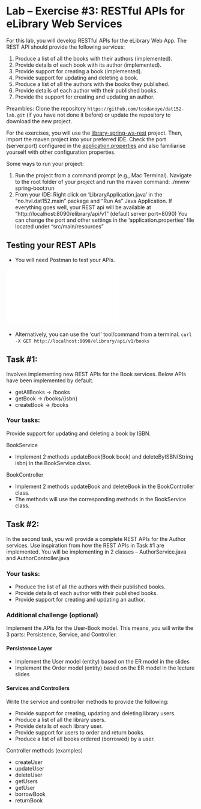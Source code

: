 # Lab – Exercise #3: RESTful APIs for eLibrary Web Services


For this lab, you will develop RESTful APIs for the eLibrary Web App.
The REST API should provide the following services:
1.	Produce a list of all the books with their authors (implemented).
2.	Provide details of each book with its author (implemented).
3.	Provide support for creating a book (implemented).
4.	Provide support for updating and deleting a book.
5.	Produce a list of all the authors with the books they published.
6.	Provide details of each author with their published books.
7.	Provide the support for creating and updating an author.


Preambles: Clone the repository `https://github.com/tosdanoye/dat152-lab.git` (if you have not done it before) or update the repository to download the new project.

For the exercises, you will use the [library-spring-ws-rest](library-spring-ws-rest) project. Then, import the maven project into your preferred IDE.
Check the port (server.port) configured in the [application.properties](library-spring-ws-rest/src/main/resources/application.properties) and also familiarise yourself with other configuration properties.

Some ways to run your project:
1.	Run the project from a command prompt (e.g., Mac Terminal). Navigate to the root folder of your project and run the maven command: ./mvnw spring-boot:run
2.	From your IDE: Right click on ‘LibraryApplication.java’ in the “no.hvl.dat152.main” package and “Run As” Java Application.
If everything goes well, your REST api will be available at “http://localhost:8090/elibrary/api/v1” (default server port=8090)
You can change the port and other settings in the ‘application.properties’ file located under “src/main/resources”

## Testing your REST APIs
-	You will need Postman to test your APIs.

![](fig/postman.pdf)

-	Alternatively, you can use the ‘curl’ tool/command from a terminal.
`curl -X GET http://localhost:8090/elibrary/api/v1/books`


## Task #1: 

Involves implementing new REST APIs for the Book services. Below APIs have been implemented by default. 
-	getAllBooks -> /books
-	getBook -> /books/{isbn}
-	createBook -> /books

### Your tasks: 

Provide support for updating and deleting a book by ISBN.

BookService
-	Implement 2 methods updateBook(Book book) and deleteByISBN(String isbn) in the BookService class.

BookController
-	Implement 2 methods updateBook and deleteBook in the BookController class.
-	The methods will use the corresponding methods in the BookService class.

## Task #2: 

In the second task, you will provide a complete REST APIs for the Author services. Use inspiration from how the REST APIs in Task #1 are implemented. You will be implementing in 2 classes – AuthorService.java and AuthorController.java

### Your tasks:
-	Produce the list of all the authors with their published books.
-	Provide details of each author with their published books.
-	Provide support for creating and updating an author.

### Additional challenge (optional)

Implement the APIs for the User-Book model. This means, you will write the 3 parts: Persistence, Service, and Controller.

#### Persistence Layer
- Implement the User model (entity) based on the ER model in the slides
- Implement the Order model (entity) based on the ER model in the lecture slides

#### Services and Controllers

Write the service and controller methods to provide the following:
- Provide support for creating, updating and deleting library users.
- Produce a list of all the library users. 
- Provide details of each library user.
- Provide support for users to order and return books.
- Produce a list of all books ordered (borrowed) by a user.

Controller methods (examples)
- createUser
- updateUser
- deleteUser
- getUsers
- getUser
- borrowBook
- returnBook 
